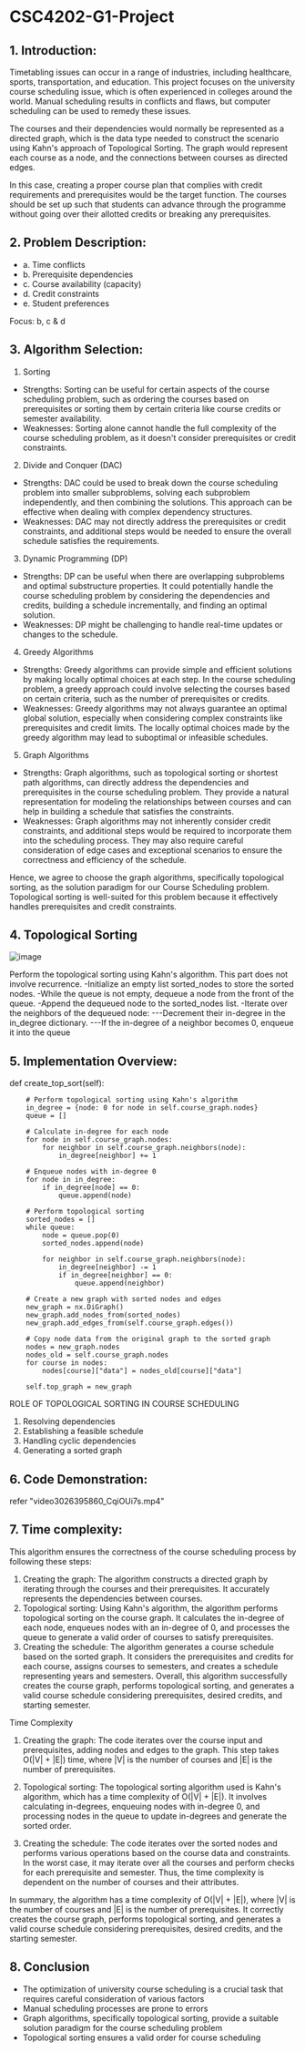 # CSC4202-G1-Project


## 1. Introduction:
Timetabling issues can occur in a range of industries, including healthcare, sports, transportation, and education. This project focuses on the university course scheduling issue, which is often experienced in colleges around the world. Manual scheduling results in conflicts and flaws, but computer scheduling can be used to remedy these issues. 

The courses and their dependencies would normally be represented as a directed graph, which is the data type needed to construct the scenario using Kahn's approach of Topological Sorting. The graph would represent each course as a node, and the connections between courses as directed edges.

In this case, creating a proper course plan that complies with credit requirements and prerequisites would be the target function. The courses should be set up such that students can advance through the programme without going over their allotted credits or breaking any prerequisites.


## 2. Problem Description: 

- a. Time conflicts
- b. Prerequisite dependencies
- c. Course availability (capacity)
- d. Credit constraints 
- e. Student preferences

Focus: b, c & d

## 3. Algorithm Selection: 
  1. Sorting 
- Strengths: Sorting can be useful for certain aspects of the course scheduling problem, such as ordering the courses based on prerequisites or sorting them by certain criteria like course credits or semester availability.
- Weaknesses: Sorting alone cannot handle the full complexity of the course scheduling problem, as it doesn't consider prerequisites or credit constraints. 


 2. Divide and Conquer (DAC)
- Strengths: DAC could be used to break down the course scheduling problem into smaller subproblems, solving each subproblem independently, and then combining the solutions. This approach can be effective when dealing with complex dependency structures.
- Weaknesses: DAC may not directly address the prerequisites or credit constraints, and additional steps would be needed to ensure the overall schedule satisfies the requirements. 


 3. Dynamic Programming (DP)
- Strengths: DP can be useful when there are overlapping subproblems and optimal substructure properties. It could potentially handle the course scheduling problem by considering the dependencies and credits, building a schedule incrementally, and finding an optimal solution.
- Weaknesses: DP might be challenging to handle real-time updates or changes to the schedule.


 4. Greedy Algorithms
- Strengths: Greedy algorithms can provide simple and efficient solutions by making locally optimal choices at each step. In the course scheduling problem, a greedy approach could involve selecting the courses based on certain criteria, such as the number of prerequisites or credits.
- Weaknesses: Greedy algorithms may not always guarantee an optimal global solution, especially when considering complex constraints like prerequisites and credit limits. The locally optimal choices made by the greedy algorithm may lead to suboptimal or infeasible schedules.


 5.  Graph Algorithms
- Strengths: Graph algorithms, such as topological sorting or shortest path algorithms, can directly address the dependencies and prerequisites in the course scheduling problem. They provide a natural representation for modeling the relationships between courses and can help in building a schedule that satisfies the constraints.
- Weaknesses: Graph algorithms may not inherently consider credit constraints, and additional steps would be required to incorporate them into the scheduling process. They may also require careful consideration of edge cases and exceptional scenarios to ensure the correctness and efficiency of the schedule.

Hence, we agree to choose the graph algorithms, specifically topological sorting, as the solution paradigm for our Course Scheduling problem. Topological sorting is well-suited for this problem because it effectively handles prerequisites and credit constraints.




## 4. Topological Sorting 

![image](https://github.com/Ramesh260402/CSC4202-G1-ProjectReport/assets/86455045/7938d0dc-1f4e-407f-93c7-60114f7735bc)

Perform the topological sorting using Kahn's algorithm. This part does not involve recurrence.
-Initialize an empty list sorted_nodes to store the sorted nodes.
-While the queue is not empty, dequeue a node from the front of the queue.
-Append the dequeued node to the sorted_nodes list.
-Iterate over the neighbors of the dequeued node:
---Decrement their in-degree in the in_degree dictionary.
---If the in-degree of a neighbor becomes 0, enqueue it into the queue


## 5. Implementation Overview: 


def create_top_sort(self):

        # Perform topological sorting using Kahn's algorithm
        in_degree = {node: 0 for node in self.course_graph.nodes}
        queue = []

        # Calculate in-degree for each node
        for node in self.course_graph.nodes:
            for neighbor in self.course_graph.neighbors(node):
                in_degree[neighbor] += 1

        # Enqueue nodes with in-degree 0
        for node in in_degree:
            if in_degree[node] == 0:
                queue.append(node)

        # Perform topological sorting
        sorted_nodes = []
        while queue:
            node = queue.pop(0)
            sorted_nodes.append(node)

            for neighbor in self.course_graph.neighbors(node):
                in_degree[neighbor] -= 1
                if in_degree[neighbor] == 0:
                    queue.append(neighbor)

        # Create a new graph with sorted nodes and edges
        new_graph = nx.DiGraph()
        new_graph.add_nodes_from(sorted_nodes)
        new_graph.add_edges_from(self.course_graph.edges())

        # Copy node data from the original graph to the sorted graph
        nodes = new_graph.nodes
        nodes_old = self.course_graph.nodes
        for course in nodes:
            nodes[course]["data"] = nodes_old[course]["data"]

        self.top_graph = new_graph


ROLE OF TOPOLOGICAL SORTING IN COURSE SCHEDULING
1. Resolving dependencies
2. Establishing a feasible schedule
3. Handling cyclic dependencies
4. Generating a sorted graph


## 6. Code Demonstration: 

refer "video3026395860_CqiOUi7s.mp4"

## 7. Time complexity:

This algorithm ensures the correctness of the course scheduling process by following these steps:
1.	Creating the graph: The algorithm constructs a directed graph by iterating through the courses and their prerequisites. It accurately represents the dependencies between courses.
2.	Topological sorting: Using Kahn's algorithm, the algorithm performs topological sorting on the course graph. It calculates the in-degree of each node, enqueues nodes with an in-degree of 0, and processes the queue to generate a valid order of courses to satisfy prerequisites.
3.	Creating the schedule: The algorithm generates a course schedule based on the sorted graph. It considers the prerequisites and credits for each course, assigns courses to semesters, and creates a schedule representing years and semesters.
Overall, this algorithm successfully creates the course graph, performs topological sorting, and generates a valid course schedule considering prerequisites, desired credits, and starting semester.

Time Complexity

1. Creating the graph: The code iterates over the course input and prerequisites, adding nodes and edges to the graph. This step takes O(|V| + |E|) time, where |V| is the number of courses and |E| is the number of prerequisites.

2. Topological sorting: The topological sorting algorithm used is Kahn's algorithm, which has a time complexity of O(|V| + |E|). It involves calculating in-degrees, enqueuing nodes with in-degree 0, and processing nodes in the queue to update in-degrees and generate the sorted order.

3. Creating the schedule: The code iterates over the sorted nodes and performs various operations based on the course data and constraints. In the worst case, it may iterate over all the courses and perform checks for each prerequisite and semester. Thus, the time complexity is dependent on the number of courses and their attributes.

In summary, the algorithm has a time complexity of O(|V| + |E|), where |V| is the number of courses and |E| is the number of prerequisites. It correctly creates the course graph, performs topological sorting, and generates a valid course schedule considering prerequisites, desired credits, and the starting semester.

## 8. Conclusion 
- The optimization of university course scheduling is a crucial task that requires careful consideration of various factors 
- Manual scheduling processes are prone to errors 
- Graph algorithms, specifically topological sorting, provide a suitable solution paradigm for the course scheduling problem
- Topological sorting ensures a valid order for course scheduling

